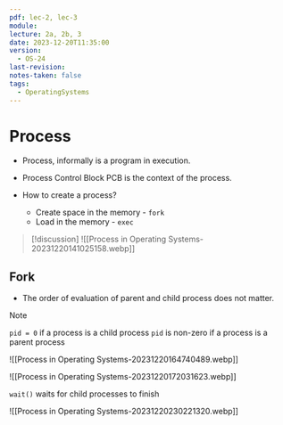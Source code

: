 ```yaml
---
pdf: lec-2, lec-3
module: 
lecture: 2a, 2b, 3
date: 2023-12-20T11:35:00
version:
  - OS-24
last-revision: 
notes-taken: false
tags:
  - OperatingSystems
---
```

# Process
- Process, informally is a program in execution.
- Process Control Block PCB is the context of the process.

- How to create a process?
	- Create space in the memory - `fork`
	- Load in the memory - `exec`

> [!discussion] 
![[Process in Operating Systems-20231220141025158.webp]]

## Fork

- The order of evaluation of parent and child process does not matter.

> [!NOTE]
> `pid = 0` if a process is a child process
> `pid` is non-zero if a process is a parent process


![[Process in Operating Systems-20231220164740489.webp]]

![[Process in Operating Systems-20231220172031623.webp]]

`wait()` waits for child processes to finish

![[Process in Operating Systems-20231220230221320.webp]]


